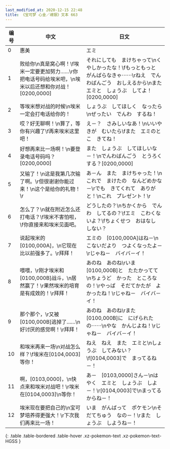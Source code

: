 ```yaml
---
last_modified_at: 2020-12-15 22:48
title: 《宝可梦 心金／魂银》文本 663
---
```

| 编号 | 中文 | 日文 |
| ---- | ---- | ---- |
| 0 | 惠美 | エミ |
| 1 | 败给你\n真是窝心啊！\f埃米一定要更加努力……\r你把电话号码给埃米吧，\n埃米以后还想和你对战！[0200,0000] | それにしても　まけちゃって\nくやしかったな！\fもっともっと　がんばらなきゃ⋯⋯\rねえ　でんわばんごう　おしえるから\nまた　エミと　しょうぶ　してよ！[0200,0000] |
| 2 | 等埃米想对战的时候\n埃米一定会打电话给你的！ | しょうぶ　してほしく　なったら\nぜったい　でんわ　するね！ |
| 3 | 哎？好无聊啊！\n算了，等你有兴趣了\f再来埃米这里吧！ | え－？　さみしいなあ！\nいいや　きが　むいたら\fまた　エミのとこ　きてね！ |
| 4 | 好想再来比一场啊！\n要登录电话号码吗？[0200,0000] | また　しょうぶ　してほしいな－！\nでんわばんごう　とうろくする？[0200,0000] |
| 5 | 又输了！\n这是我第几次输了啊。\r但很谢谢你能过来！\n这个是给你的礼物！\r | あ－ん　また　まけちゃった！\nこれで　まけたの　なんどめかな－\rでも　きてくれて　ありがと！\nこれ　プレゼント！\r |
| 6 | 怎么了？\n就在附近怎么还打电话？\f埃米不害怕啦，\f你直接来和埃米见面吧。 | どうしたの？\nちかくから　でんわ　してるの？\fエミ　こわくないよ？\fちょくせつ　おはなし　しない？ |
| 7 | 说起埃米的[0100,000A]，\n它现在比以前强多了。\r拜拜！ | エミの　[0100,000A]はね－\nこないだより　つよくなったよ－\rじゃね－　バイバ－イ！ |
| 8 | 喂喂，\r刚才埃米和[0100,000B]战斗，\n居然赢了！\r果然埃米的培育是有成效的！\r拜拜！ | あのね　あのね\rいま　[0100,000B]と　たたかってて\nちょうど　かった　ところなの！\rやっぱ　そだてかたが　よかったね！\rじゃね－　バイバ－イ！ |
| 9 | 那个那个，\r又被[0100,000B]逃掉了……\n好讨厌的感觉啊！\r拜拜！ | あのね　あのね\rまた　[0100,000B]に　にげられたの⋯⋯\nやな　かんじよね！\rじゃね－　バイバ－イ！ |
| 10 | 和埃米再来一场\n对战怎么样？\f埃米在[0104,0003]等你！ | ねえ　ねえ　また　エミと\nしょうぶ　してみない？\f[0104,0003]で　まってるね－！ |
| 11 | 啊，[0103,0000]，\n快点来和埃米对战吧！\r埃米在[0104,0003]\n等你！ | あ－　[0103,0000]さん－\nはやく　エミと　しょうぶ　しよ－！\r[0104,0003]で\nまってるからね－！ |
| 12 | 埃米现在要把自己的\n宝可梦培养得更强大！\r下次我们再来比一场！ | いま　がんばって　ポケモン\nそだてちゅう　なの－！\rまた　しょうぶ　しようね－！ |
{: .table .table-bordered .table-hover .xz-pokemon-text .xz-pokemon-text-HGSS }